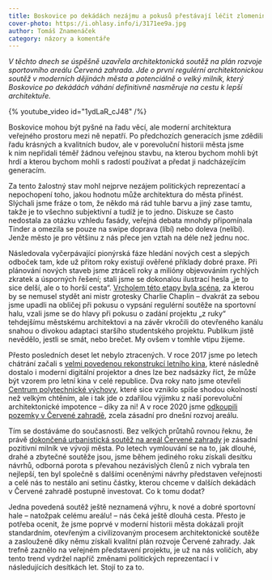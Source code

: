 ```yaml
---
title: Boskovice po dekádách nezájmu a pokusů přestávají léčit zlomeniny přikládáním pijavic
cover-photo: https://i.ohlasy.info/i/3171ee9a.jpg
author: Tomáš Znamenáček
category: názory a komentáře
---
```


*V těchto dnech se úspěšně uzavřela architektonická soutěž na plán rozvoje sportovního areálu Červená zahrada. Jde o první regulérní architektonickou soutěž v moderních dějinách města a potenciálně o velký milník, který Boskovice po dekádách váhání definitivně nasměruje na cestu k lepší architektuře.*

{% youtube_video id="1ydLaR_cJ48" /%}

Boskovice mohou být pyšné na řadu věcí, ale moderní architektura veřejného prostoru mezi ně nepatří. Po předchozích generacích jsme zdědili řadu krásných a kvalitních budov, ale v porevoluční historii města jsme k nim nepřidali téměř žádnou veřejnou stavbu, na kterou bychom mohli být hrdí a kterou bychom mohli s radostí používat a předat ji nadcházejícím generacím.

Za tento žalostný stav mohl nejprve nezájem politických reprezentací a nepochopení toho, jakou hodnotu může architektura do města přinést. Slýchali jsme fráze o tom, že někdo má rád tuhle barvu a jiný zase tamtu, takže je to všechno subjektivní a tudíž je to jedno. Diskuze se často nedostala za otázku vzhledu fasády, veřejná debata mnohdy připomínala Tinder a omezila se pouze na swipe doprava (líbí) nebo doleva (nelíbí). Jenže město je pro většinu z nás přece jen vztah na déle než jednu noc.

Následovala vyčerpávající pionýrská fáze hledání nových cest a slepých odboček tam, kde už přitom roky existují ověřené příklady dobré praxe. Při plánování nových staveb jsme ztráceli roky a milióny objevováním rychlých zkratek a úsporných řešení; stali jsme se dokonalou ilustrací hesla „je to sice delší, ale o to horší cesta“. [Vrcholem této etapy byla scéna](https://ohlasy.info/clanky/2021/11/pejsek-a-kocicka.html), za kterou by se nemusel stydět ani mistr grotesky Charlie Chaplin – dvakrát za sebou jsme upadli na obličej při pokusu o vypsání regulérní soutěže na sportovní halu, vzali jsme se do hlavy při pokusu o zadání projektu „z ruky“ tehdejšímu městskému architektovi a na závěr vkročili do otevřeného kanálu snahou o divokou adaptaci staršího studentského projektu. Publikum jistě nevědělo, jestli se smát, nebo brečet. My ovšem v tomhle vtipu žijeme.

Přesto posledních deset let nebylo ztracených. V roce 2017 jsme po letech chátrání začali s [velmi povedenou rekonstrukcí letního kina](https://ohlasy.info/clanky/2017/05/letnak-zije.html), které následně dostalo i moderní digitální projektor a dnes lze bez nadsázky říct, že může být vzorem pro letní kina v celé republice. Dva roky nato jsme otevřeli [Centrum polytechnické výchovy](https://ohlasy.info/clanky/2019/09/cpv-otevreno.html), které sice vzniklo spíše shodou okolností než velkým chtěním, ale i tak jde o zdařilou výjimku z naší porevoluční architektonické impotence – díky za ni! A v roce 2020 jsme [odkoupili pozemky v Červené zahradě](https://ohlasy.info/clanky/2020/06/zastupitelstvo.html), zcela zásadní pro dnešní rozvoj areálu.

Tím se dostáváme do současnosti. Bez velkých průtahů rovnou řeknu, že právě [dokončená urbanistická soutěž na areál Červené zahrady](https://ohlasy.info/clanky/2023/12/cervenka-vitez.html) je zásadní pozitivní milník ve vývoji města. Po letech vymlouvání se na to, jak dlouhé, drahé a zbytečné soutěže jsou, jsme během jediného roku získali desítku návrhů, odborná porota s převahou nezávislých členů z nich vybrala ten nejlepší, ten byl společně s dalšími oceněnými návrhy představen veřejnosti a celé nás to nestálo ani setinu částky, kterou chceme v dalších dekádách v Červené zahradě postupně investovat. Co k tomu dodat?

Jedna povedená soutěž ještě neznamená výhru, k nové a dobré sportovní hale – natožpak celému areálu! – nás čeká ještě dlouhá cesta. Přesto je potřeba ocenit, že jsme poprvé v moderní historii města dokázali projít standardním, otevřeným a civilizovaným procesem architektonické soutěže a zaslouženě díky němu získali kvalitní plán rozvoje Červené zahrady. Jak trefně zaznělo na veřejném představení projektu, je už na nás voličích, aby tento trend vydržel napříč změnami politických reprezentací i v následujících desítkách let. Stojí to za to.